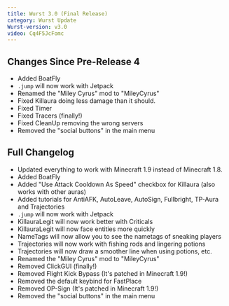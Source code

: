 ```yaml
---
title: Wurst 3.0 (Final Release)
category: Wurst Update
Wurst-version: v3.0
video: Cq4F5JcFomc
---
```

## Changes Since Pre-Release 4
- Added BoatFly
- `.jump` will now work with Jetpack
- Renamed the "Miley Cyrus" mod to "MileyCyrus"
- Fixed Killaura doing less damage than it should.
- Fixed Timer
- Fixed Tracers (finally!)
- Fixed CleanUp removing the wrong servers
- Removed the "social buttons" in the main menu

<!--read more-->

## Full Changelog
- Updated everything to work with Minecraft 1.9 instead of Minecraft 1.8.
- Added BoatFly
- Added "Use Attack Cooldown As Speed" checkbox for Killaura (also works with other auras)
- Added tutorials for AntiAFK, AutoLeave, AutoSign, Fullbright, TP-Aura and Trajectories
- `.jump` will now work with Jetpack
- KillauraLegit will now work better with Criticals
- KillauraLegit will now face entities more quickly
- NameTags will now allow you to see the nametags of sneaking players
- Trajectories will now work with fishing rods and lingering potions
- Trajectories will now draw a smoother line when using potions, etc.
- Renamed the "Miley Cyrus" mod to "MileyCyrus"
- Removed ClickGUI (finally!)
- Removed Flight Kick Bypass (It's patched in Minecraft 1.9!)
- Removed the default keybind for FastPlace
- Removed OP-Sign (It's patched in Minecraft 1.9!)
- Removed the "social buttons" in the main menu
